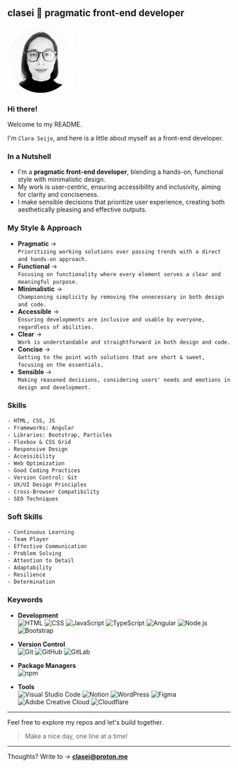 ## clasei 🚀 pragmatic front-end developer

[<img src="cla_sei_profile_pic_bw_circle.png" alt="clasei profile pic" width="150"/>](https://github.com/clasei/)

### Hi there! 

Welcome to my README.

I'm ```Clara Seijo```, and here is a little about myself as a front-end developer.

### In a Nutshell

- I'm a **pragmatic front-end developer**, blending a hands-on, functional style with minimalistic design. 
- My work is user-centric, ensuring accessibility and inclusivity, aiming for clarity and conciseness. 
- I make sensible decisions that prioritize user experience, creating both aesthetically pleasing and effective outputs.

### My Style & Approach 

- **Pragmatic** → 
<br>```Prioritizing working solutions over passing trends with a direct and hands-on approach.```          
- **Functional** → 
<br>```Focusing on functionality where every element serves a clear and meaningful purpose.```             
- **Minimalistic** → 
<br>```Championing simplicity by removing the unnecessary in both design and code.```                      
- **Accessible** → 
<br>```Ensuring developments are inclusive and usable by everyone, regardless of abilities.```             
- **Clear** → 
<br>```Work is understandable and straightforward in both design and code.```                              
- **Concise** → 
<br>```Getting to the point with solutions that are short & sweet, focusing on the essentials.```          
- **Sensible** → 
<br>```Making reasoned decisions, considering users' needs and emotions in design and development.```  


### Skills 

```
- HTML, CSS, JS
- Frameworks: Angular
- Libraries: Bootstrap, Particles
- Flexbox & CSS Grid
- Responsive Design
- Accessibility
- Web Optimization
- Good Coding Practices
- Version Control: Git
- UX/UI Design Principles
- Cross-Browser Compatibility
- SEO Techniques
```

### Soft Skills

```
- Continuous Learning
- Team Player
- Effective Communication
- Problem Solving
- Attention to Detail
- Adaptability
- Resilience
- Determination
```

### Keywords

- **Development** 
<br>![HTML](https://img.shields.io/badge/-HTML-grey?logo=html5)
![CSS](https://img.shields.io/badge/-CSS-grey?logo=csswizardry)
![JavaScript](https://img.shields.io/badge/-JavaScript-grey?logo=javascript)
![TypeScript](https://img.shields.io/badge/-TypeScript-grey?logo=typescript)
![Angular](https://img.shields.io/badge/-Angular-grey?logo=angular)
![Node.js](https://img.shields.io/badge/-Node.js-grey?logo=node.js)
![Bootstrap](https://img.shields.io/badge/-Bootstrap-grey?logo=bootstrap)

- **Version Control** 
<br>![Git](https://img.shields.io/badge/-Git-grey?logo=git)
![GitHub](https://img.shields.io/badge/-GitHub-grey?logo=github)
![GitLab](https://img.shields.io/badge/-GitLab-grey?logo=gitlab)

- **Package Managers** 
<br>![npm](https://img.shields.io/badge/-npm-grey?logo=npm)

- **Tools** 
<br>![Visual Studio Code](https://img.shields.io/badge/-VS_Code-grey?style=flat&logo=visual-studio-code&logoColor=blue)
![Notion](https://img.shields.io/badge/-Notion-grey?style=flat&logo=notion&logoColor=black)
![WordPress](https://img.shields.io/badge/-WordPress-grey?logo=wordpress)
![Figma](https://img.shields.io/badge/-Figma-grey?logo=figma)
![Adobe Creative Cloud](https://img.shields.io/badge/-Adobe_Creative_Cloud-grey?style=flat&logo=adobe-creative-cloud&logoColor=%23DA1F26)
![Cloudflare](https://img.shields.io/badge/-Cloudflare-grey?style=flat&logo=cloudflare&logoColor=%23F38020)

---

Feel free to explore my repos and let's build together. 

> Make a nice day, one line at a time! 

---

Thoughts? Write to → [**clasei@proton.me**](mailto:clasei@proton.me)
